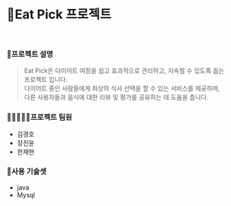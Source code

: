 # 🍖Eat Pick 프로젝트

<br>

### 📢프로젝트 설명
> Eat Pick은 다이어트 여정을 쉽고 효과적으로 관리하고, 지속할 수 있도록 돕는 프로젝트 입니다.<br>
다이어트 중인 사람들에게 최상의 식사 선택을 할 수 있는 서비스를 제공하며,<br>
다른 사용자들과 음식에 대한 리뷰 및 평가를 공유하는 데 도움을 줍니다.

### 👨🏼‍🤝‍👨🏼프로젝트 팀원
- 김경호
- 장진윤
- 한재현

### 📃사용 기술셋
- java
- Mysql
